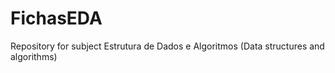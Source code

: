 # FichasEDA
Repository for subject Estrutura de Dados e Algoritmos (Data structures and algorithms) 
